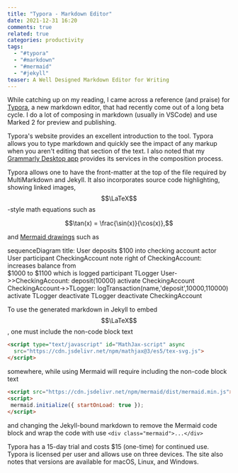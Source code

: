```yaml
---
title: "Typora - Markdown Editor"
date: 2021-12-31 16:20
comments: true
related: true
categories: productivity
tags: 
  - "#typora"
  - "#markdown"
  - "#mermaid"
  - "#jekyll"
teaser: A Well Designed Markdown Editor for Writing
---
```


<script type="text/javascript" id="MathJax-script" async
  src="https://cdn.jsdelivr.net/npm/mathjax@3/es5/tex-svg.js">
</script>
<script src="https://cdn.jsdelivr.net/npm/mermaid/dist/mermaid.min.js"></script>
<script>
 mermaid.initialize({ startOnLoad: true });
</script>


While catching up on my reading, I came across a reference (and praise) for [Typora](https://typora.io), a new markdown editor, that had recently come out of a long beta cycle.  I do a lot of composing in markdown (usually in VSCode) and use Marked 2 for preview and publishing.

Typora's website provides an excellent introduction to the tool.  Typora allows you to type markdown and quickly see the impact of any markup when you aren't editing that section of the text.  I also noted that my [Grammarly Desktop app](https://www.grammarly.com/desktop) provides its services in the composition process.

Typora allows one to have the front-matter at the top of the file required by MultiMarkdown and Jekyll.  It also incorporates source code highlighting, showing linked images, $$\LaTeX$$-style math equations such as

$$\tan(x) = \frac{\sin(x)}{\cos(x)},$$

and [Mermaid drawings](https://mermaid-js.github.io/mermaid/#/) such as

<div class="mermaid">
sequenceDiagram
    title: User deposits $100 into checking account
    actor User
    participant CheckingAccount
    note right of CheckingAccount:  increases balance from <br/>$1000 to $1100 which is logged 
    participant TLogger
    User->>CheckingAccount: deposit(10000)
    activate CheckingAccount
    CheckingAccount->>TLogger: logTransaction(name,'deposit',10000,110000)
    activate TLogger
    deactivate TLogger
    deactivate CheckingAccount
</div>

To use the generated markdown in Jekyll to embed $$\LaTeX$$, one must include the non-code block text

```html
<script type="text/javascript" id="MathJax-script" async
  src="https://cdn.jsdelivr.net/npm/mathjax@3/es5/tex-svg.js">
</script>
```

somewhere, while using Mermaid will require including the non-code block text

```html
<script src="https://cdn.jsdelivr.net/npm/mermaid/dist/mermaid.min.js"></script>
<script>
 mermaid.initialize({ startOnLoad: true });
</script>
```

and changing the Jekyll-bound markdown to remove the Mermaid code block and wrap the code with use `<div class="mermaid">...</div>`

Typora has a 15-day trial and costs $15 (one-time) for continued use.  Typora is licensed per user and allows use on three devices.  The site also notes that versions are available for macOS, Linux, and Windows.


